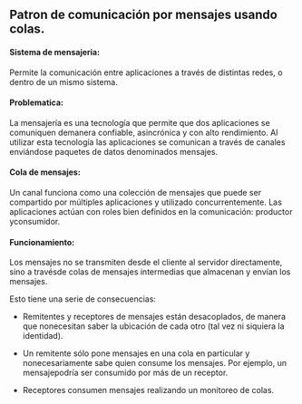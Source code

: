 ## Patron de comunicación por mensajes usando colas.

#### Sistema de mensajeria:
Permite la comunicación entre aplicaciones a través de distintas redes, o dentro de un mismo sistema. 

#### Problematica:
La mensajería es una tecnología que permite que dos aplicaciones se comuniquen demanera confiable, asincrónica y con alto rendimiento. Al utilizar esta tecnología las aplicaciones se comunican a través de canales enviándose paquetes de datos denominados mensajes. 

#### Cola de mensajes:
Un canal funciona como una colección de mensajes que puede ser compartido por múltiples aplicaciones y utilizado concurrentemente.
Las aplicaciones actúan con roles bien definidos en la comunicación: productor yconsumidor.

#### Funcionamiento:
Los mensajes no se transmiten desde el cliente al servidor directamente, sino a travésde colas de mensajes intermedias que almacenan y envían los mensajes. 

Esto tiene una serie de consecuencias:

- Remitentes y receptores de mensajes están desacoplados, de manera que nonecesitan saber la ubicación de 
	  cada otro (tal vez ni siquiera la identidad).

- Un remitente sólo pone mensajes en una cola en particular y nonecesariamente sabe quien consume los mensajes. 
	  Por ejemplo, un mensajepodría ser consumido por más de un receptor.

- Receptores consumen mensajes realizando un monitoreo de colas.
